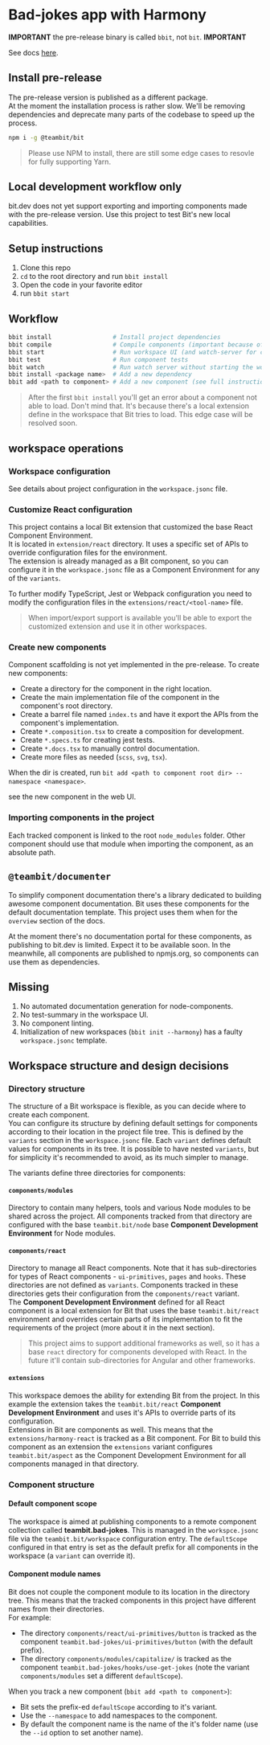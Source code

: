 # Bad-jokes app with Harmony

**IMPORTANT** the pre-release binary is called `bbit`, not `bit`. **IMPORTANT**

See docs [here](https://bit-new-docs.netlify.app/docs/workspace/overview).

## Install pre-release

The pre-release version is published as a different package.  
At the moment the installation process is rather slow. We'll be removing dependencies and deprecate many parts of the codebase to speed up the process.

```sh
npm i -g @teambit/bit
```

> Please use NPM to install, there are still some edge cases to resovle for fully supporting Yarn.

## Local development workflow only

bit.dev does not yet support exporting and importing components made with the pre-release version. Use this project to test Bit's new local capabilities.

## Setup instructions

1. Clone this repo
1. `cd` to the root directory and run `bbit install`
1. Open the code in your favorite editor
1. run `bbit start`

## Workflow

```sh
bbit install                 # Install project dependencies
bbit compile                 # Compile components (important because of the local React extension)
bbit start                   # Run workspace UI (and watch-server for compiling components on change)
bbit test                    # Run component tests
bbit watch                   # Run watch server without starting the workspace UI
bbit install <package name>  # Add a new dependency
bbit add <path to component> # Add a new component (see full instructions below)
```

> After the first `bbit install` you'll get an error about a component not able to load. Don't mind that.
> It's because there's a local extension define in the workspace that Bit tries to load.
> This edge case will be resolved soon.

## workspace operations

### Workspace configuration

See details about project configuration in the `workspace.jsonc` file.

### Customize React configuration

This project contains a local Bit extension that customized the base React Component Environment.  
It is located in `extension/react` directory. It uses a specific set of APIs to override configuration files for the environment.  
The extension is already managed as a Bit component, so you can configure it in the `workspace.jsonc` file as a Component Environment for any of the `variants`.

To further modify TypeScript, Jest or Webpack configuration you need to modify the configuration files in the `extensions/react/<tool-name>` file.

> When import/export support is available you'll be able to export the customized extension and use it in other workspaces.

### Create new components

Component scaffolding is not yet implemented in the pre-release. To create new components:

- Create a directory for the component in the right location.
- Create the main implementation file of the component in the component's root directory.
- Create a barrel file named `index.ts` and have it export the APIs from the component's implementation.
- Create `*.composition.tsx` to create a composition for development.
- Create `*.specs.ts` for creating jest tests.
- Create `*.docs.tsx` to manually control documentation.
- Create more files as needed (`scss`, `svg`, `tsx`).

When the dir is created, run `bit add <path to component root dir> --namespace <namespace>`.

see the new component in the web UI.

### Importing components in the project

Each tracked component is linked to the root `node_modules` folder. Other component should use that module when importing the component, as an absolute path.

## `@teambit/documenter`

To simplify component documentation there's a library dedicated to building awesome component documentation. Bit uses these components for the default documentation template. This project uses them when for the `overview` section of the docs.

At the moment there's no documentation portal for these components, as publishing to bit.dev is limited. Expect it to be available soon. In the meanwhile, all components are published to npmjs.org, so components can use them as dependencies.

## Missing

1. No automated documentation generation for node-components.
1. No test-summary in the workspace UI.
1. No component linting.
1. Initialization of new workspaces (`bbit init --harmony`) has a faulty `workspace.jsonc` template.

## Workspace structure and design decisions

### Directory structure

The structure of a Bit workspace is flexible, as you can decide where to create each component.  
You can configure its structure by defining default settings for components according to their location in the project file tree. This is defined by the `variants` section in the `workspace.jsonc` file. Each `variant` defines default values for components in its tree. It is possible to have nested `variants`, but for simplicity it's recommended to avoid, as its much simpler to manage.

The variants define three directories for components:

#### `components/modules`

Directory to contain many helpers, tools and various Node modules to be shared across the project. All components tracked from that directory are configured with the base `teambit.bit/node` base **Component Development Environment** for Node modules.

#### `components/react`

Directory to manage all React components. Note that it has sub-directories for types of React components - `ui-primitives`, `pages` and `hooks`. These directories are not defined as `variants`. Components tracked in these directories gets their configuration from the `components/react` variant.  
The **Component Development Environment** defined for all React component is a local extension for Bit that uses the base `teambit.bit/react` environment and overrides certain parts of its implementation to fit the requirements of the project (more about it in the next section).

> This project aims to support additional frameworks as well, so it has a base `react` directory for components developed with React. In the future it'll contain sub-directories for Angular and other frameworks.

#### `extensions`

This workspace demoes the ability for extending Bit from the project. In this example the extension takes the `teambit.bit/react` **Component Development Environment** and uses it's APIs to override parts of its configuration.  
Extensions in Bit are components as well. This means that the `extensions/harmony-react` is tracked as a Bit component. For Bit to build this component as an extension the `extensions` variant configures `teambit.bit/aspect` as the Component Development Environment for all components managed in that directory.

### Component structure

#### Default component scope

The workspace is aimed at publishing components to a remote component collection called **teambit.bad-jokes**. This is managed in the `workspce.jsonc` file via the `teambit.bit/workspace` configuration entry. The `defaultScope` configured in that entry is set as the default prefix for all components in the workspace (a `variant` can override it).

#### Component module names

Bit does not couple the component module to its location in the directory tree. This means that the tracked components in this project have different names from their directories.  
For example:

- The directory `components/react/ui-primitives/button` is tracked as the component `teambit.bad-jokes/ui-primitives/button` (with the default prefix).
- The directory `components/modules/capitalize/` is tracked as the component `teambit.bad-jokes/hooks/use-get-jokes` (note the variant `components/modules` set a different `defaultScope`).

When you track a new component (`bbit add <path to component>`):

- Bit sets the prefix-ed `defaultScope` according to it's variant.
- Use the `--namespace` to add namespaces to the component.
- By default the component name is the name of the it's folder name (use the `--id` option to set another name).
